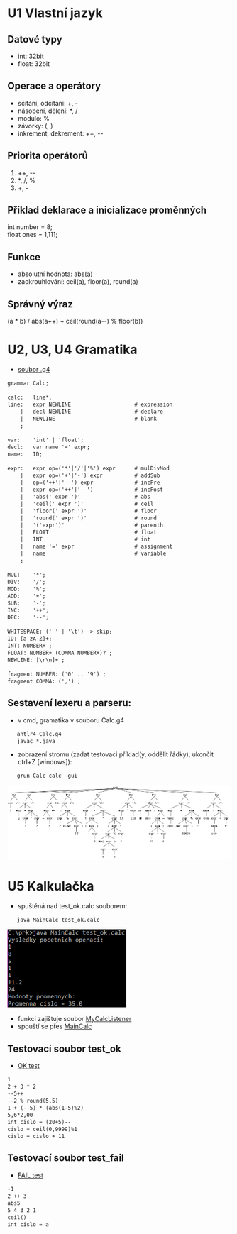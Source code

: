 # U1 Vlastní jazyk

## Datové typy
* int: 32bit
* float: 32bit

## Operace a operátory
* sčítání, odčítání: +, -
* násobení, dělení: *, /
* modulo: %
* závorky: (, )
* inkrement, dekrement: ++, --

## Priorita operátorů
1. ++, --
3. *, /, %
4. +, -

## Příklad deklarace a inicializace proměnných
int number = 8;  
float ones = 1,111;

## Funkce
* absolutní hodnota: abs(a)
* zaokrouhlování: ceil(a), floor(a), round(a)

## Správný výraz
(a * b) / abs(a++) + ceil(round(a--) % floor(b))  

# U2, U3, U4 Gramatika
* [soubor .g4](https://github.com/kaleckyj/prk2021/blob/main/antlr/Calc.g4)  
```
grammar Calc;

calc:	line*;
line:	expr NEWLINE                    # expression
    |	decl NEWLINE			        # declare
    |   NEWLINE                         # blank
    ;

var:	'int' | 'float';
decl:	var name '=' expr;
name:	ID;

expr:   expr op=('*'|'/'|'%') expr      # mulDivMod
    |   expr op=('+'|'-') expr          # addSub
    |   op=('++'|'--') expr             # incPre
    |   expr op=('++'|'--')             # incPost
    |	'abs(' expr ')'                 # abs
    |   'ceil(' expr ')'                # ceil
    |   'floor(' expr ')'               # floor
    |   'round(' expr ')'               # round
    |   '('expr')'                      # parenth
    |   FLOAT                           # float
    |   INT                             # int
    |	name '=' expr			        # assignment
    |	name				            # variable
    ;

MUL:    '*';
DIV:    '/';
MOD:    '%';
ADD:    '+';
SUB:    '-';
INC:    '++';
DEC:    '--';

WHITESPACE: (' ' | '\t') -> skip;
ID: [a-zA-Z]+;
INT: NUMBER+ ;
FLOAT: NUMBER+ (COMMA NUMBER+)? ;
NEWLINE: [\r\n]+ ;

fragment NUMBER: ('0' .. '9') ;
fragment COMMA: (',') ;

```
## Sestavení lexeru a parseru: 
* v cmd, gramatika v souboru Calc.g4  
``` 
   antlr4 Calc.g4
   javac *.java
```
* zobrazení stromu (zadat testovaci příklad(y, oddělit řádky), ukončit ctrl+Z [windows]): 
``` 
   grun Calc calc -gui
```
![OK](tests/test_ok.png)   
# U5 Kalkulačka  
*  spuštěná nad test_ok.calc souborem:  
``` 
   java MainCalc test_ok.calc
```
![OK](tests/test_ok_cmd.png)   
*  funkci zajištuje soubor [MyCalcListener](https://github.com/kaleckyj/prk2021/blob/main/antlr/MyCalcListener.java)    
*  spouští se přes [MainCalc](https://github.com/kaleckyj/prk2021/blob/main/antlr/MainCalc.java)    
## Testovací soubor test_ok  
* [OK test](https://github.com/kaleckyj/prk2021/blob/main/tests/test_ok.calc)  
```
1
2 + 3 * 2
--5++
--2 % round(5,5)
1 + (--5) * (abs(1-5)%2)
5,6*2,00
int cislo = (20+5)--
cislo + ceil(0,9999)%1
cislo = cislo + 11
```
## Testovací soubor test_fail  
* [FAIL test](https://github.com/kaleckyj/prk2021/blob/main/tests/test_fail.calc)  
```
-1
2 ++ 3
abs5
5 4 3 2 1
ceil()
int cislo = a
```
